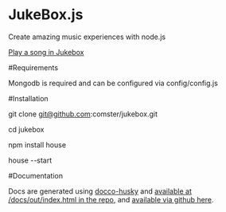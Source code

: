 JukeBox.js
==========
Create amazing music experiences with node.js

[Play a song in Jukebox](http://jukeboxjs.com/jukebox/)


#Requirements

Mongodb is required and can be configured via config/config.js


#Installation

git clone git@github.com:comster/jukebox.git

cd jukebox

npm install house

house --start


#Documentation

Docs are generated using [docco-husky](https://github.com/mbrevoort/docco-husky) and [available at /docs/out/index.html in the repo](https://github.com/comster/jukebox/tree/master/docs/out), and [available via github here](http://comster.github.com/jukebox/docs/out/index.html).